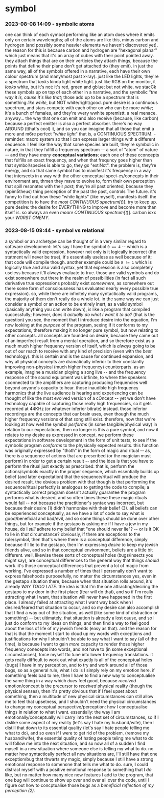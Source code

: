 # symbol

### 2023-08-08 14:09 - symbolic atoms

one can think of each symbol performing like an atom does where it emits only on certain wavelengths; all of the atoms are like this, minus carbon and hydrogen (and possibly some heavier elements we haven't discovered yet). the reason for this is because carbon and hydrogen are "hexagonal planar" which just means that it's an array of cubes with their point pointed away. they attach things that are on their verticies they attach things, because the points that define their plane don't get attached tto (they emit).
  in just the same way, all of the symbols offered in a narrative, each have their own colour spectrum (and many/most past x-ray). just like the LED lights, they're a spectrum that *looks* kinda light white light. just like RGB on the monitor, it *looks* white, but it's not: it's red, green and gblue; but not white.
  we stacCk these symbols up on top of each other in a narrative, and the symbolic *"the way it is, cause it's like that*; those add up to be a spectrum that is something *like white*, but NOT white/right/good.
  pure desire is a continuous spectrum, and stars compete with each other on who can be more *white*; it's a bunch of females, and they're vvery wwhite spremistt. a real menace. anyway...
    the way that one can emit and also receive (because, like carbon) because a perfect emitter is also a perfect absorber. there's no way AROUND (tthat's cool) it, and so you can imagine that all those that emit a more and m6re perfect *"white light*" that is, a CONTINUOUS SPECTRUM.
      - reminder: macro system so that I can express larger things with a different sequence.
    I feel like the way that some species are built, they're symbolic in nature, in that they fulfill a frequency spectrum -- a sort of "atom" of nature -- and they have *many* **conceptual variations**; each one of these cconcepts that fulfills an exact frequency, and when that frequncy goes higher than that symbol/species is able to go, they go  "extiNct". the problem is, they're energy, and so that same symbol has to manifest it's frequency in a way that intersects in a way with the other conceptual speci-es/concepts in their environment are, thmen they mave to evolve to, form their own perception that spill resonates with their *past*; they're all past oriented, because they (epim5theus) thing perception of the past the past, controls The future.
    it's funny to find out how these "white lights" (like myself), manifests itself. the competition is to have the *most CONTINUOUS spectrum[(*)]. try to keep up. pure desire: the desire for EVERYTHING to improve and become more than itself is. so always an even *moare CONTINUOUS spectrum[(*)].
    carbon isxx your *WORST ONEMY*.

### 2023-08-15 09:44 - symbol vs relational

a symbol or an archetype can be thought of in a very similar regard to software development: let's say I have the symbol `0 == 4` -- which is a syntactically valid expression, however not only is it logically incorrect (the statment will never be true), it's essentially useless as well because of it; that code will compile though. another example could be `0 != 1` which is logically true and also valid syntax, yet that expression is also completely useless because it'll always evaluate to true. those are valid symbols and do exist somewhere out there in the realm of possibilities (in fact all such derivative true expressions probably exist *somewhere*, as somewhere out there some form of consciousness has evaluated nearly every possible true expression).
so, while there are infinitely many syntactically valid programs, the majority of them don't really do a whole lot. in the same way we can just consider a symbol or an action to be entirely inert, as a valid symbol (basically anything you can write down), is like a program that compiled successfully; however, does it *actually do what I want it to do?* (that is the question)
  you see, the moment that I introduce desire into the equation, I'm now looking at the *purpose* of the program, seeing if it conforms to my expectations, therefore making it no longer pure symbol, but now relating to other concepts.
  all concepts are founded on desire, because they came out of an imperfect result from a mental operation, and so therefore exist as a much much higher frequency version of itself, which is *always* going to be out of our reach to receive with any kind of precision (even with the *best* technology). this is certain and is the cause for continued expansion, and why all physical concepts are dramatically inferior to their constantly improving non-physical (much higher frequency) counterparts.
    as an example, imagine a musician plqying a song live -- and the frequency response of the sound equipment was infinite, to where tthe speakers cconnected to the amplifiers are capturing producing frequencies well beyond anyone's capacity to hear. those inaudible high frequency harmonics that the live audience is hearing and experiencing can be thought of like the most evolved version of a cOncept -- yet we don't have technology capable of capturing those really high frequencies, so it gets recorded at 44KHz (or whatever inferior bitrate) instead. those inferior recordings are the concepts that our brain uses, even though the much higher frequency versions of that song still exist.
  therefore, now that we're looking at how well the symbol *performs* (in some tangible/physical way) in relation to our expectations, then no longer is this a pure symbol, and now it relates to my desire as expressed in concept. we perform these expectations in software development in the form of unit tests, to see if the symbolic program *conforms* to the physically expected results.
    this function was originally expressed by "thoth" in the form of magic and ritual -- as, there is a sequence of actions that are prescribed (or the magician must perform) in order to get a certain result -- and the idea is that you have to perform the ritual just exactly as prescribed: that is, perform the actions/symbols exactly in the proper sequence, which essentially builds up belief (and later expectation) that the sequence/ritual will produce the desired result.
    the obvious problem with that though is that performing the sequence/ritual perfectly is analogous to getting the code to compile; a syntactically correct program doesn't actually guarantee the program performs what is desired, and so often times these these magic rituals would fail -- not because the practitioner's syntax was incorrect, but because their desire (1) didn't harmonise with their belief (3).
      all beliefs can be experienced conceptually, as we have a lot of code to say what is good/beneficial and bad/evil, and so some things should be done over other things, but for example if the gestapo is asking me if I have a jew in my house, do I *still* adhere to my belief that "one should never lie"? -- or is it OK to lie in *that* circumstance? obviously, if there are exceptions to the rule/symbol, then that's where there is a conceptual difference, simply because if I lie to the gestapo, then I'm expressing *desire* to keep my jewish friends alive, and so in that conceptual environment, beliefs are a little bit different. well, likewise these sorts of conceptual holes (bugs/insects you might say), are conceptual differences to the general way that things *should* work. it's those conceptual differences that prevent a lot of magic from working.
        I've expressed a number of times that I personally don't want to express falsehoods purposefully, no matter the circumstances
          yes, even in the gestapo situation there, because when that situation rolls around, it's already *WAY TOOO LATE*. the idea is that I'm the one attracting/desiring the gestapo to my door in the first place (fear will do that), and so if I'm really attracting what I want, that situation will never have happened in the first place. I already failed at attracting what I want way back when I desired/feared that situation to occur, and so my desire can also accomplish that I find a way out of the situation, as well (like some kind of distraction or something) -- but ultimately, that situation is already a lost cause, and so I just do conform to my ideas on things, and then find a way to feel good about the loss of life of my jewish friends (easy as that).
        and the reason for that is that the moment I start to cloud up my words with exceptions and justifications for why I shouldn't be able to say what I want to say (all of the time), is because I want to gain *more* capacity to render those higher frequency conecepts into words, and not have to (in some exceptional circumstances), force myself tto tune into lower frequency translations.
      it gets really difficult to work out what exactly is all of the conceptual holes (bugs) I have in my perception, and to try and work around all of those bugs, so as a general rule, what I do is I simply rely on my emotion here. if something feels bad to me, then I have to find a new way to conceptualise the same thing in a way which *does* feel good, because *received* emotion/concept is the precursor to *received* physical reality (though the physical senses), then it's pretty obvious that if I feel upset about something, then a multitude of new physical circumstances can still allow me to feel that upsetness, and I shouldn't need the physical circumstances to change my conceptual perspective/perception: how I conceptualise things in relation to what *I* want.
        essentially: the way I am emotionally/conceptually will carry into the next set of circumstances, so if I dislike some aspect of my reality (let's say I hate my husband/wife), then I distill that down to its essential quality (let's say I hate people telling me what to do), and so even if I were to get rid of the problem, (remove my husband/wife), the essential quality of hating people teling me what to do will follow me into the next situation, and so now all of a sudden I find myself in a new situation where someone else is telling my what to do. no matter how syntactically perfect all new situations are, I'll still have that one exception/bug that thwarts my magic, simply because I still have a strong emotional response to somenone that tells me what to do.
          sure, I could distract myself with a positive emotional response to something that I *do* like, but no matter how many nice new features I add to the program, that one bug will continue to show up over and over all over the code, until I figure out how to concptualise those bugs as a *beneficial reflection of my perception (2)*.
        

